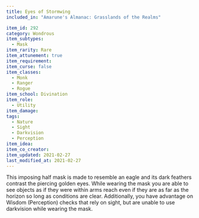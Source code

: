 ```yaml
---
title: Eyes of Stormwing
included_in: "Amarune's Almanac: Grasslands of the Realms"

item_id: 292
category: Wondrous
item_subtypes: 
  - Mask
item_rarity: Rare
item_attunement: true
item_requirement: 
item_curse: false
item_classes: 
  - Monk
  - Ranger
  - Rogue
item_school: Divination
item_role: 
  - Utility
item_damage: 
tags:
  - Nature
  - Sight
  - Darkvision
  - Perception
item_idea: 
item_co_creator: 
item_updated: 2021-02-27
last_modified_at: 2021-02-27
---
```


This imposing half mask is made to resemble an eagle and its dark feathers contrast the piercing golden eyes. While wearing the mask you are able to see objects as if they were within arms reach even if they are as far as the horizon so long as conditions are clear. Additionally, you have advantage on Wisdom (Perception) checks that rely on sight, but are unable to use darkvision while wearing the mask.
